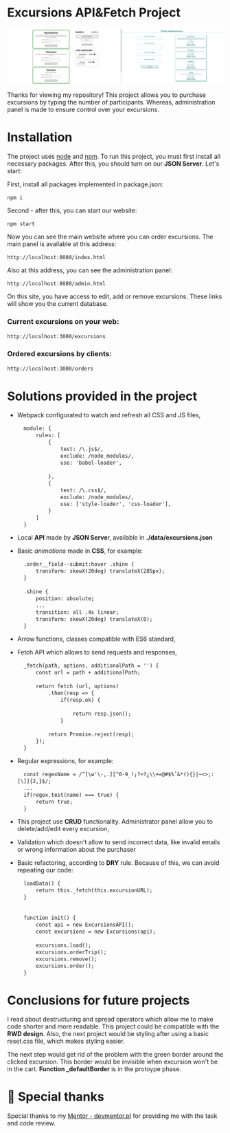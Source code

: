 # Excursions API&Fetch Project 

![Excursions Panel UI](https://github.com/DKrawczyk/js-api-fetch-trips/blob/main/assets/preview.png?raw=true)


Thanks for viewing my repository! This project allows you to purchase excursions by typing the number of participants. Whereas, administration panel is made to ensure control over your excursions.

# Installation

The project uses [node](https://nodejs.org/en/) and [npm](https://www.npmjs.com/). To run this project, you must first install all necessary packages. After this, you should turn on our **JSON Server**. Let's start:

First, install all packages implemented in package.json:

    npm i

Second - after this, you can start our website:

    npm start

Now you can see the main website where you can order excursions.
The main panel is available at this address:

    http://localhost:8080/index.html

Also at this address, you can see the administration panel:

    http://localhost:8080/admin.html

On this site, you have access to edit, add or remove excursions. These links will show you the current database.

### Current excursions on your web:

    http://localhost:3000/excursions

### Ordered excursions by clients:

    http://localhost:3000/orders


# Solutions provided in the project

- Webpack configurated to watch and refresh all CSS and JS files,

        module: {
            rules: [
                {
                    test: /\.js$/,
                    exclude: /node_modules/,
                    use: 'babel-loader',

                },
                {
                    test: /\.css$/,
                    exclude: /node_modules/,
                    use: ['style-loader', 'css-loader'],
                }
            ]
        }

- Local **API** made by **JSON Serve**r, available in **./data/excursions.json**
- Basic *animations* made in **CSS**, for example:

        .order__field--submit:hover .shine {
            transform: skewX(20deg) translateX(285px);
        }

        .shine {
            position: absolute;
            ...
            transition: all .4s linear;
            transform: skewX(20deg) translateX(0);
        }

- Arrow functions, classes compatible with ES6 standard,
- Fetch API which allows to send requests and responses,

        _fetch(path, options, additionalPath = '') {
            const url = path + additionalPath;

            return fetch (url, options)
                .then(resp => {
                    if(resp.ok) {

                        return resp.json();
                    }

                return Promise.reject(resp);
            });
        }

- Regular expressions, for example:

        const regexName = /^[\w'\-,.][^0-9_!¡?÷?¿\\+=@#$%ˆ&*(){}|~<>;:[\]]{2,}$/;
        ...
        if(regex.test(name) === true) {
            return true;
        }

- This project use **CRUD** functionality. Administrator panel allow you to delete/add/edit every excursion,

- Validation which doesn't allow to send incorrect data, like invalid emails or wrong information about the purchaser

- Basic refactoring, according to **DRY** rule. Because of this, we can avoid repeating our code:

        loadData() {
            return this._fetch(this.excursionURL);
        }


        function init() {
            const api = new ExcursionsAPI();
            const excursions = new Excursions(api);

            excursions.load();
            excursions.orderTrip();
            excursions.remove();
            excursions.order();
        }


# Conclusions for future projects

I read about destructuring and spread operators which allow me to make code shorter and more readable. This project could be compatible with the **RWD design**. Also, the next project would be styling after using a basic reset.css file, which makes styling easier.

The next step would get rid of the problem with the green border around the clicked excursion. This border would be invisible when excursion won't be in the cart. 
**Function _defaultBorder** is in the protoype phase.


# 🙏 Special thanks
Special thanks to my [Mentor - devmentor.pl](https://devmentor.pl/) for providing me with the task and code review.
